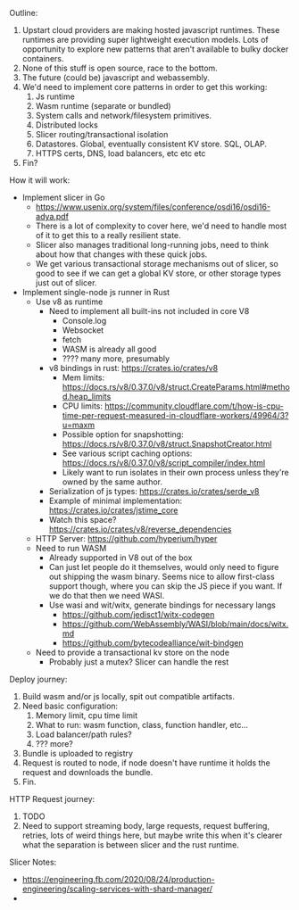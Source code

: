 Outline:

1. Upstart cloud providers are making hosted javascript runtimes. These runtimes are providing super lightweight execution models. Lots of opportunity to explore new patterns that aren't available to bulky docker containers.
2. None of this stuff is open source, race to the bottom.
3. The future (could be) javascript and webassembly.
4. We'd need to implement core patterns in order to get this working:
   1. Js runtime
   2. Wasm runtime (separate or bundled)
   3. System calls and network/filesystem primitives.
   4. Distributed locks
   5. Slicer routing/transactional isolation
   6. Datastores. Global, eventually consistent KV store. SQL, OLAP.
   7. HTTPS certs, DNS, load balancers, etc etc etc
5. Fin?


How it will work:

- Implement slicer in Go
   - https://www.usenix.org/system/files/conference/osdi16/osdi16-adya.pdf
   - There is a lot of complexity to cover here, we'd need to handle most of it to get this to a really resilient state.
   - Slicer also manages traditional long-running jobs, need to think about how that changes with these quick jobs.
   - We get various transactional storage mechanisms out of slicer, so good to see if we can get a global KV store, or other storage types just out of slicer.
- Implement single-node js runner in Rust
   - Use v8 as runtime
      - Need to implement all built-ins not included in core V8
         - Console.log
         - Websocket
         - fetch
         - WASM is already all good
         - ???? many more, presumably
      - v8 bindings in rust: https://crates.io/crates/v8
         - Mem limits: https://docs.rs/v8/0.37.0/v8/struct.CreateParams.html#method.heap_limits
         - CPU limits: https://community.cloudflare.com/t/how-is-cpu-time-per-request-measured-in-cloudflare-workers/49964/3?u=maxm
         - Possible option for snapshotting: https://docs.rs/v8/0.37.0/v8/struct.SnapshotCreator.html
         - See various script caching options: https://docs.rs/v8/0.37.0/v8/script_compiler/index.html
         - Likely want to run isolates in their own process unless they're owned by the same author.
      - Serialization of js types: https://crates.io/crates/serde_v8
      - Example of minimal implementation: https://crates.io/crates/jstime_core
      - Watch this space? https://crates.io/crates/v8/reverse_dependencies
   - HTTP Server: https://github.com/hyperium/hyper
   - Need to run WASM
     - Already supported in V8 out of the box
     - Can just let people do it themselves, would only need to figure out shipping the wasm binary. Seems nice to allow first-class support though, where you can skip the JS piece if you want. If we do that then we need WASI.
     - Use wasi and wit/witx, generate bindings for necessary langs
       - https://github.com/jedisct1/witx-codegen
       - https://github.com/WebAssembly/WASI/blob/main/docs/witx.md
       - https://github.com/bytecodealliance/wit-bindgen
   - Need to provide a transactional kv store on the node
     - Probably just a mutex? Slicer can handle the rest


Deploy journey:
   1. Build wasm and/or js locally, spit out compatible artifacts.
   2. Need basic configuration:
      1. Memory limit, cpu time limit
      2. What to run: wasm function, class, function handler, etc...
      3. Load balancer/path rules?
      4. ??? more?
   3. Bundle is uploaded to registry
   4. Request is routed to node, if node doesn't have runtime it holds the request and downloads the bundle.
   5. Fin.

HTTP Request journey:
   1. TODO
   2. Need to support streaming body, large requests, request buffering, retries, lots of weird things here, but maybe write this when it's clearer what the separation is between slicer and the rust runtime.



Slicer Notes:
 - https://engineering.fb.com/2020/08/24/production-engineering/scaling-services-with-shard-manager/
 -
